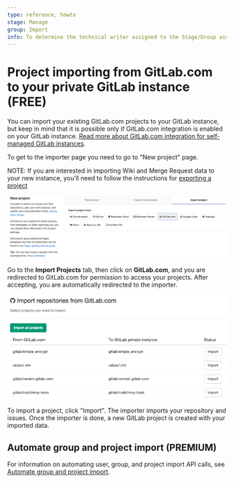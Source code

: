 ```yaml
---
type: reference, howto
stage: Manage
group: Import
info: To determine the technical writer assigned to the Stage/Group associated with this page, see https://about.gitlab.com/handbook/engineering/ux/technical-writing/#assignments
---
```


# Project importing from GitLab.com to your private GitLab instance **(FREE)**

You can import your existing GitLab.com projects to your GitLab instance, but keep in
mind that it is possible only if GitLab.com integration is enabled on your GitLab instance.
[Read more about GitLab.com integration for self-managed GitLab instances](../../../integration/gitlab.md).

To get to the importer page you need to go to "New project" page.

NOTE:
If you are interested in importing Wiki and Merge Request data to your new instance,
you'll need to follow the instructions for [exporting a project](../settings/import_export.md#export-a-project-and-its-data)

![New project page](img/gitlab_new_project_page_v12_2.png)

Go to the **Import Projects** tab, then click on **GitLab.com**, and you are redirected to GitLab.com
for permission to access your projects. After accepting, you are automatically redirected to the importer.

![Importer page](img/gitlab_importer.png)

To import a project, click "Import". The importer imports your repository and issues.
Once the importer is done, a new GitLab project is created with your imported data.

## Automate group and project import **(PREMIUM)**

For information on automating user, group, and project import API calls, see
[Automate group and project import](index.md#automate-group-and-project-import).
